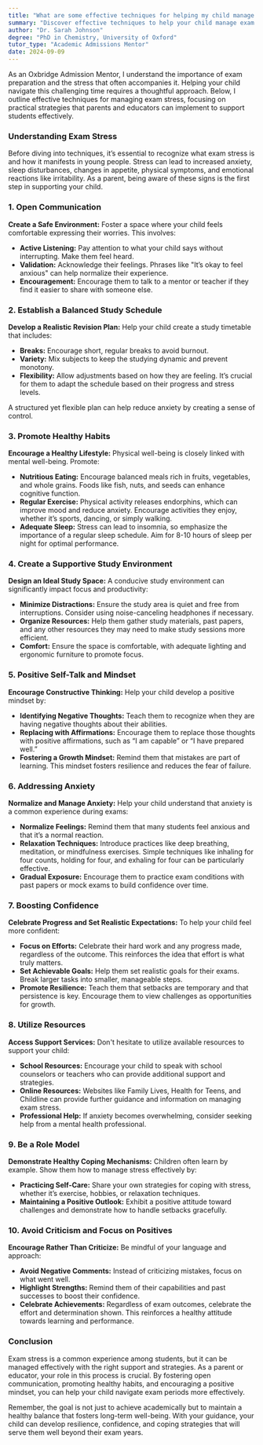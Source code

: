 ```yaml
---
title: "What are some effective techniques for helping my child manage exam stress?"
summary: "Discover effective techniques to help your child manage exam stress with practical strategies for parents and educators to support students."
author: "Dr. Sarah Johnson"
degree: "PhD in Chemistry, University of Oxford"
tutor_type: "Academic Admissions Mentor"
date: 2024-09-09
---
```


As an Oxbridge Admission Mentor, I understand the importance of exam preparation and the stress that often accompanies it. Helping your child navigate this challenging time requires a thoughtful approach. Below, I outline effective techniques for managing exam stress, focusing on practical strategies that parents and educators can implement to support students effectively.

### Understanding Exam Stress

Before diving into techniques, it’s essential to recognize what exam stress is and how it manifests in young people. Stress can lead to increased anxiety, sleep disturbances, changes in appetite, physical symptoms, and emotional reactions like irritability. As a parent, being aware of these signs is the first step in supporting your child.

### 1. Open Communication

**Create a Safe Environment:**
Foster a space where your child feels comfortable expressing their worries. This involves:

- **Active Listening:** Pay attention to what your child says without interrupting. Make them feel heard.
- **Validation:** Acknowledge their feelings. Phrases like "It’s okay to feel anxious" can help normalize their experience.
- **Encouragement:** Encourage them to talk to a mentor or teacher if they find it easier to share with someone else.

### 2. Establish a Balanced Study Schedule

**Develop a Realistic Revision Plan:**
Help your child create a study timetable that includes:

- **Breaks:** Encourage short, regular breaks to avoid burnout.
- **Variety:** Mix subjects to keep the studying dynamic and prevent monotony.
- **Flexibility:** Allow adjustments based on how they are feeling. It’s crucial for them to adapt the schedule based on their progress and stress levels.

A structured yet flexible plan can help reduce anxiety by creating a sense of control.

### 3. Promote Healthy Habits

**Encourage a Healthy Lifestyle:**
Physical well-being is closely linked with mental well-being. Promote:

- **Nutritious Eating:** Encourage balanced meals rich in fruits, vegetables, and whole grains. Foods like fish, nuts, and seeds can enhance cognitive function.
- **Regular Exercise:** Physical activity releases endorphins, which can improve mood and reduce anxiety. Encourage activities they enjoy, whether it’s sports, dancing, or simply walking.
- **Adequate Sleep:** Stress can lead to insomnia, so emphasize the importance of a regular sleep schedule. Aim for 8-10 hours of sleep per night for optimal performance.

### 4. Create a Supportive Study Environment

**Design an Ideal Study Space:**
A conducive study environment can significantly impact focus and productivity:

- **Minimize Distractions:** Ensure the study area is quiet and free from interruptions. Consider using noise-canceling headphones if necessary.
- **Organize Resources:** Help them gather study materials, past papers, and any other resources they may need to make study sessions more efficient.
- **Comfort:** Ensure the space is comfortable, with adequate lighting and ergonomic furniture to promote focus.

### 5. Positive Self-Talk and Mindset

**Encourage Constructive Thinking:**
Help your child develop a positive mindset by:

- **Identifying Negative Thoughts:** Teach them to recognize when they are having negative thoughts about their abilities.
- **Replacing with Affirmations:** Encourage them to replace those thoughts with positive affirmations, such as “I am capable” or “I have prepared well.”
- **Fostering a Growth Mindset:** Remind them that mistakes are part of learning. This mindset fosters resilience and reduces the fear of failure.

### 6. Addressing Anxiety

**Normalize and Manage Anxiety:**
Help your child understand that anxiety is a common experience during exams:

- **Normalize Feelings:** Remind them that many students feel anxious and that it’s a normal reaction.
- **Relaxation Techniques:** Introduce practices like deep breathing, meditation, or mindfulness exercises. Simple techniques like inhaling for four counts, holding for four, and exhaling for four can be particularly effective.
- **Gradual Exposure:** Encourage them to practice exam conditions with past papers or mock exams to build confidence over time.

### 7. Boosting Confidence

**Celebrate Progress and Set Realistic Expectations:**
To help your child feel more confident:

- **Focus on Efforts:** Celebrate their hard work and any progress made, regardless of the outcome. This reinforces the idea that effort is what truly matters.
- **Set Achievable Goals:** Help them set realistic goals for their exams. Break larger tasks into smaller, manageable steps.
- **Promote Resilience:** Teach them that setbacks are temporary and that persistence is key. Encourage them to view challenges as opportunities for growth.

### 8. Utilize Resources

**Access Support Services:**
Don't hesitate to utilize available resources to support your child:

- **School Resources:** Encourage your child to speak with school counselors or teachers who can provide additional support and strategies.
- **Online Resources:** Websites like Family Lives, Health for Teens, and Childline can provide further guidance and information on managing exam stress.
- **Professional Help:** If anxiety becomes overwhelming, consider seeking help from a mental health professional.

### 9. Be a Role Model

**Demonstrate Healthy Coping Mechanisms:**
Children often learn by example. Show them how to manage stress effectively by:

- **Practicing Self-Care:** Share your own strategies for coping with stress, whether it’s exercise, hobbies, or relaxation techniques.
- **Maintaining a Positive Outlook:** Exhibit a positive attitude toward challenges and demonstrate how to handle setbacks gracefully.

### 10. Avoid Criticism and Focus on Positives

**Encourage Rather Than Criticize:**
Be mindful of your language and approach:

- **Avoid Negative Comments:** Instead of criticizing mistakes, focus on what went well.
- **Highlight Strengths:** Remind them of their capabilities and past successes to boost their confidence.
- **Celebrate Achievements:** Regardless of exam outcomes, celebrate the effort and determination shown. This reinforces a healthy attitude towards learning and performance.

### Conclusion

Exam stress is a common experience among students, but it can be managed effectively with the right support and strategies. As a parent or educator, your role in this process is crucial. By fostering open communication, promoting healthy habits, and encouraging a positive mindset, you can help your child navigate exam periods more effectively.

Remember, the goal is not just to achieve academically but to maintain a healthy balance that fosters long-term well-being. With your guidance, your child can develop resilience, confidence, and coping strategies that will serve them well beyond their exam years.
    